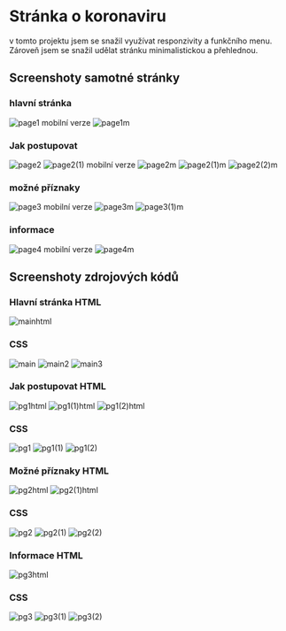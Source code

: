 # Stránka o koronaviru
v tomto projektu jsem se snažil využívat responzivity a funkčního menu. Zároveň jsem se snažil udělat stránku minimalistickou a přehlednou.
## Screenshoty samotné stránky
### hlavní stránka
![page1](img/page1.png)
mobilní verze
![page1m](img/page1m.png)
### Jak postupovat
![page2](img/page2.png)
![page2(1)](img/page2(1).png)
mobilní verze
![page2m](img/page2m.png)
![page2(1)m](img/page2(1)m.png)
![page2(2)m](img/page2(2)m.png)
### možné příznaky
![page3](img/page3.png)
mobilní verze
![page3m](img/page3m.png)
![page3(1)m](img/page3(1)m.png)
### informace
![page4](img/page4.png)
mobilní verze
![page4m](img/page4m.png)
## Screenshoty zdrojových kódů
### Hlavní stránka HTML
![mainhtml](img/mainhtml.png)
### CSS
![main](img/main.png)
![main2](img/main2.png)
![main3](img/main3.png)
### Jak postupovat HTML
![pg1html](img/pg1html.png)
![pg1(1)html](img/pg1(1)html.png)
![pg1(2)html](img/pg1(2)html.png)
### CSS
![pg1](img/pg1.png)
![pg1(1)](img/pg1(1).png)
![pg1(2)](img/pg1(2).png)
### Možné příznaky HTML
![pg2html](img/pg2html.png)
![pg2(1)html](img/pg2(1)html.png)
### CSS
![pg2](img/pg2.png)
![pg2(1)](img/pg2(1).png)
![pg2(2)](img/pg2(2).png)
### Informace HTML
![pg3html](img/pg3html.png)
### CSS
![pg3](img/pg3.png)
![pg3(1)](img/pg(1).png)
![pg3(2)](img/pg3(2).png)
